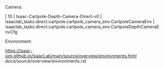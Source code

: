 ﻿Camera:

|   10   | Isaac-Cartpole-Depth-Camera-Direct-v0                         | isaaclab_tasks.direct.cartpole.cartpole_camera_env:CartpoleCameraEnv                                  | isaaclab_tasks.direct.cartpole.cartpole_camera_env:CartpoleDepthCameraEnvCfg

Environment:

https://isaac-sim.github.io/IsaacLab/main/source/overview/environments.html
docs/source/overview/environments.rst
